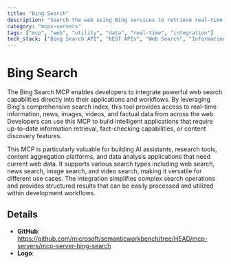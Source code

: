 ```yaml
---
title: "Bing Search"
description: "Search the web using Bing services to retrieve real-time information and answers."
category: "mcps-servers"
tags: ["mcp", "web", "utility", "data", "real-time", "integration"]
tech_stack: ["Bing Search API", "REST APIs", "Web Search", "Information Retrieval", "Real-time Data"]
---
```


# Bing Search

The Bing Search MCP enables developers to integrate powerful web search capabilities directly into their applications and workflows. By leveraging Bing's comprehensive search index, this tool provides access to real-time information, news, images, videos, and factual data from across the web. Developers can use this MCP to build intelligent applications that require up-to-date information retrieval, fact-checking capabilities, or content discovery features.

This MCP is particularly valuable for building AI assistants, research tools, content aggregation platforms, and data analysis applications that need current web data. It supports various search types including web search, news search, image search, and video search, making it versatile for different use cases. The integration simplifies complex search operations and provides structured results that can be easily processed and utilized within development workflows.

## Details

- **GitHub**: https://github.com/microsoft/semanticworkbench/tree/HEAD/mcp-servers/mcp-server-bing-search
- **Logo**: 
